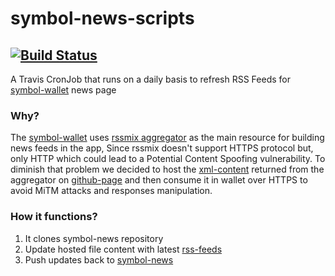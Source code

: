 # symbol-news-scripts
## [![Build Status](https://travis-ci.com/dev-vibes/symbol-news-scripts.svg?branch=main)](https://travis-ci.com/dev-vibes/symbol-news-scripts)



A Travis CronJob that runs on a daily basis to refresh RSS Feeds for [symbol-wallet](https://github.com/nemgrouplimited/symbol-desktop-wallet) news page

### Why?
The [symbol-wallet](https://github.com/nemgrouplimited/symbol-desktop-wallet) uses [rssmix aggregator](http://www.rssmix.com/) as the main resource for building news feeds in the app, Since rssmix doesn't support HTTPS protocol but, only HTTP which could lead to a Potential Content Spoofing vulnerability. To diminish that problem we decided to host the [xml-content](https://nemgrouplimited.github.io/symbol-news/) returned from the aggregator on [github-page](https://github.com/nemgrouplimited/symbol-news) and then consume it in wallet over HTTPS to avoid MiTM attacks and responses manipulation.

### How it functions?
1. It clones symbol-news repository
2. Update hosted file content with latest [rss-feeds](http://rssmix.com/u/11801188/rss.xml)
3. Push updates back to [symbol-news](https://github.com/nemgrouplimited/symbol-news) 
